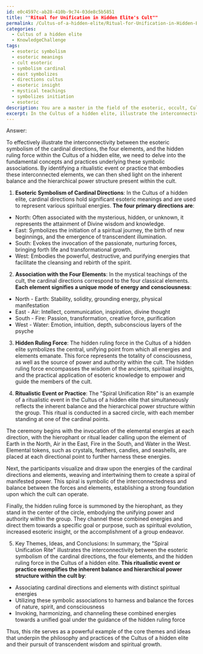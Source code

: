 ```yaml
---
id: e0c4597c-ab28-410b-9c74-03de8c5b5851
title: ""Ritual for Unification in Hidden Elite's Cult""
permalink: /Cultus-of-a-hidden-elite/Ritual-for-Unification-in-Hidden-Elites-Cult/
categories:
  - Cultus of a hidden elite
  - KnowledgeChallenge
tags:
  - esoteric symbolism
  - esoteric meanings
  - cult esoteric
  - symbolism cardinal
  - east symbolizes
  - directions cultus
  - esoteric insight
  - mystical teachings
  - symbolizes initiation
  - esoteric
description: You are a master in the field of the esoteric, occult, Cultus of a hidden elite and Education. You are a writer of tests, challenges, books and deep knowledge on Cultus of a hidden elite for initiates and students to gain deep insights and understanding from. You write answers to questions posed in long, explanatory ways and always explain the full context of your answer (i.e., related concepts, formulas, examples, or history), as well as the step-by-step thinking process you take to answer the challenges. Be rigorous and thorough, and summarize the key themes, ideas, and conclusions at the end.
excerpt: In the Cultus of a hidden elite, illustrate the interconnectivity between the esoteric symbolism of the cardinal directions, the four elements, and the hidden ruling force by identifying a ritualistic event or practice that simultaneously reflects the inherent balance and the hierarchical power structure within the cult.
---
```

Answer:

To effectively illustrate the interconnectivity between the esoteric symbolism of the cardinal directions, the four elements, and the hidden ruling force within the Cultus of a hidden elite, we need to delve into the fundamental concepts and practices underlying these symbolic associations. By identifying a ritualistic event or practice that embodies these interconnected elements, we can then shed light on the inherent balance and the hierarchical power structure present within the cult.

1. **Esoteric Symbolism of Cardinal Directions**:
In the Cultus of a hidden elite, cardinal directions hold significant esoteric meanings and are used to represent various spiritual energies. **The four primary directions are**:

- North: Often associated with the mysterious, hidden, or unknown, it represents the attainment of Divine wisdom and knowledge.
- East: Symbolizes the initiation of a spiritual journey, the birth of new beginnings, and the emergence of transcendent illumination.
- South: Evokes the invocation of the passionate, nurturing forces, bringing forth life and transformational growth.
- West: Embodies the powerful, destructive, and purifying energies that facilitate the cleansing and rebirth of the spirit.

2. **Association with the Four Elements**:
In the mystical teachings of the cult, the cardinal directions correspond to the four classical elements. **Each element signifies a unique mode of energy and consciousness**:

- North - Earth: Stability, solidity, grounding energy, physical manifestation
- East - Air: Intellect, communication, inspiration, divine thought
- South - Fire: Passion, transformation, creative force, purification
- West - Water: Emotion, intuition, depth, subconscious layers of the psyche

3. **Hidden Ruling Force**:
The hidden ruling force in the Cultus of a hidden elite symbolizes the central, unifying point from which all energies and elements emanate. This force represents the totality of consciousness, as well as the source of power and authority within the cult. The hidden ruling force encompasses the wisdom of the ancients, spiritual insights, and the practical application of esoteric knowledge to empower and guide the members of the cult.

4. **Ritualistic Event or Practice**:
The "Spiral Unification Rite" is an example of a ritualistic event in the Cultus of a hidden elite that simultaneously reflects the inherent balance and the hierarchical power structure within the group. This ritual is conducted in a sacred circle, with each member standing at one of the cardinal points.

The ceremony begins with the invocation of the elemental energies at each direction, with the hierophant or ritual leader calling upon the element of Earth in the North, Air in the East, Fire in the South, and Water in the West. Elemental tokens, such as crystals, feathers, candles, and seashells, are placed at each directional point to further harness these energies.

Next, the participants visualize and draw upon the energies of the cardinal directions and elements, weaving and intertwining them to create a spiral of manifested power. This spiral is symbolic of the interconnectedness and balance between the forces and elements, establishing a strong foundation upon which the cult can operate.

Finally, the hidden ruling force is summoned by the hierophant, as they stand in the center of the circle, embodying the unifying power and authority within the group. They channel these combined energies and direct them towards a specific goal or purpose, such as spiritual evolution, increased esoteric insight, or the accomplishment of a group endeavor.

5. Key Themes, Ideas, and Conclusions:
In summary, the "Spiral Unification Rite" illustrates the interconnectivity between the esoteric symbolism of the cardinal directions, the four elements, and the hidden ruling force in the Cultus of a hidden elite. **This ritualistic event or practice exemplifies the inherent balance and hierarchical power structure within the cult by**:

- Associating cardinal directions and elements with distinct spiritual energies
- Utilizing these symbolic associations to harness and balance the forces of nature, spirit, and consciousness
- Invoking, harmonizing, and channeling these combined energies towards a unified goal under the guidance of the hidden ruling force

Thus, this rite serves as a powerful example of the core themes and ideas that underpin the philosophy and practices of the Cultus of a hidden elite and their pursuit of transcendent wisdom and spiritual growth.
